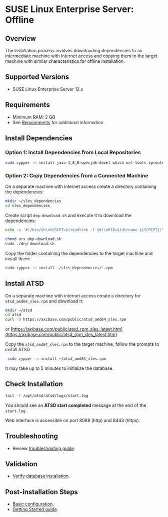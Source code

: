 # SUSE Linux Enterprise Server: Offline

## Overview

The installation process involves downloading dependencies to an intermediate machine with Internet access
and copying them to the target machine with similar characteristics for offline installation.

## Supported Versions

- SUSE Linux Enterprise Server 12.x

## Requirements

- Minimum RAM: 2 GB
- See [Requirements](../administration/requirements.md) for additional information.

## Install Dependencies

### Option 1: Install Dependencies from Local Repositories

```sh
sudo zypper -n install java-1_8_0-openjdk-devel which net-tools iproute2
```

### Option 2: Copy Dependencies from a Connected Machine

On a separate machine with internet access create a directory containing the dependencies:

```sh
mkdir ~/sles_dependencies
cd sles_dependencies
```

Create script `dep-download.sh` and execute it to download the dependencies:

```sh
echo -e '#!/bin/sh\nSCRIPT=$(readlink -f $0)\nDIR=$(dirname ${SCRIPT})\nlist="java-1_8_0-openjdk-devel which net-tools iproute2"\nzypper -n install -df ${list}\nfor package in ${list}; do\nfind /var/cache/zypp/packages -name ${package}*.rpm -exec cp {} $DIR \;\ndone'>dep-download.sh
```

```sh
chmod a+x dep-download.sh
sudo ./dep-download.sh
```
Copy the folder containing the dependencies to the target machine and install them:
```sh
sudo zypper -n install ~/sles_dependencies/*.rpm
```

## Install ATSD

On a separate machine with internet access create a directory for `atsd_amd64_sles.rpm` and download it:

```sh
mkdir ~/atsd
cd atsd
curl -O https://axibase.com/public/atsd_amd64_sles.rpm
```
or [https://axibase.com/public/atsd_rpm_sles_latest.htm](https://axibase.com/public/atsd_rpm_sles_latest.htm)

Copy the `atsd_amd64_sles.rpm` to the target machine, follow the prompts to install ATSD

```sh
 sudo zypper -n install ~/atsd_amd64_sles.rpm
```

It may take up to 5 minutes to initialize the database.

## Check Installation

```sh
tail -f /opt/atsd/atsd/logs/start.log
```

You should see an **ATSD start completed** message at the end of the `start.log`.

Web interface is accessible on port 8088 (http) and 8443 (https).

## Troubleshooting

* Review [troubleshooting guide](troubleshooting.md).

## Validation

* [Verify database installation](verifying-installation.md).

## Post-installation Steps

* [Basic configuration](post-installation.md).
* [Getting Started guide](../tutorials/getting-started.md).
